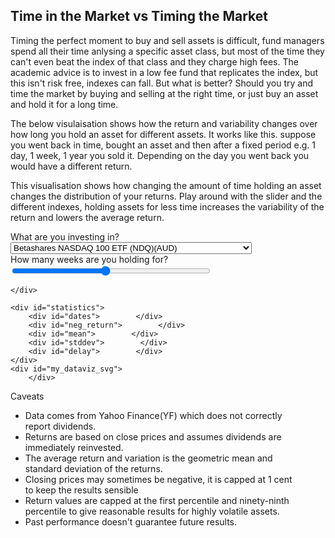 ## Time in the Market vs Timing the Market

Timing the perfect moment to buy and sell assets is difficult, fund managers spend all their time anlysing a specific asset class, but most of the time they can't even beat the index of that class and they charge high fees. The academic advice is to invest in a low fee fund that replicates the index, but this isn't risk free, indexes can fall. But what is better? Should you try and time the market by buying and selling at the right time, or just buy an asset and hold it for a long time.

The below visulaisation shows how the return and variability changes over how long you hold an asset for different assets. It works like this. suppose you went back in time, bought an asset and then after a fixed period e.g. 1 day, 1 week, 1 year you sold it. Depending on the day you went back you would have a different return. 

This visualisation shows how changing the amount of time holding an asset changes the distribution of your returns.
Play around with the slider and the different indexes, holding assets for less time increases the variability of the return and lowers the average return.

<script src="https://d3js.org/d3.v4.js"></script>

<div id="my_dataviz" style=" width:90%;">
    <div class="controls">    
    <div class="symbolcontainer">
        <label for="symbol">What are you investing in?</label>
        <select name="symbol" id="symbol">
          <option value="NDQ.AX">Betashares NASDAQ 100 ETF (NDQ)(AUD)</option>
          <option value="IVV.AX">iShares S&amp;P 500 ETF (IVV) (AUD)</option>
          <option value="IOO.AX">iShares International 100 (IOO) (AUD)</option>
          <option value="VAS.AX">Vanguard Australian Shares (VAS) (AUD)</option>
          <option value="VGS.AX">Vanguard MSCI Index International Shares ETF (VGS) (AUD)</option>                
          <option value="STW.AX">State Street ASX 200 ETF (STW) (AUD)</option>
          <option value="SPY.AX">Betashares S&amp;P 500 (SPY) (AUD)</option>
          <option value="QQQ">NASDAQ ETF (QQQ) (USD) </option>
          <option value="SPY">NYSE ETF (SPY)(USD) </option>
          <option value="CL=F">Oil (USD) </option>
          <option value="GC=F">Gold (USD) </option>
          <option value="AUDUSD=X"> US Dollars (AUD) </option>
        </select> 
    </div>
    <div id="slide_length">How many weeks are you holding for?</div>
    <div class="slidecontainer">
              <input type="range" min="2" max="104" value="50" class="slider" id="delay" style=" width:70%;">
    </div>
        <div id="slider"></div>

    
    </div>

    <div id="statistics">
        <div id="dates">        </div>
        <div id="neg_return">        </div>
        <div id="mean">        </div>
        <div id="stddev">        </div>
        <div id="delay">        </div>
    </div>
    <div id="my_dataviz_svg">
        </div>

</div>


<script>
    
//functions for percentile from https://stackoverflow.com/questions/48719873/how-to-get-median-and-quartiles-percentiles-of-an-array-in-javascript-or-php
const asc = arr => arr.sort((a, b) => a - b);

const sum = arr => arr.reduce((a, b) => a + b, 0);

const mean = arr => sum(arr) / arr.length;

const quantile = (arr, q) => {
    const sorted = asc(arr);
    const pos = (sorted.length - 1) * q;
    const base = Math.floor(pos);
    const rest = pos - base;
    if (sorted[base + 1] !== undefined) {
        return sorted[base] + rest * (sorted[base + 1] - sorted[base]);
    } else {
        return sorted[base];
    }
};
function getStandardDeviation (array) {
  const n = array.length
  const mean = array.reduce((a, b) => a + b) / n
  return Math.sqrt(array.map(x => Math.pow(x - mean, 2)).reduce((a, b) => a + b) / n)
}
    
function roundNumber(num, scale) {
  if(!("" + num).includes("e")) {
    return +(Math.round(num + "e+" + scale)  + "e-" + scale);
  } else {
    var arr = ("" + num).split("e");
    var sig = ""
    if(+arr[1] + scale > 0) {
      sig = "+";
    }
    return +(Math.round(+arr[0] + "e" + sig + (+arr[1] + scale)) + "e-" + scale);
  }
}
    
// set the dimensions and margins of the graph
var margin = {top: 30, right: 30, bottom: 30, left: 30},
    width = 800 - margin.left - margin.right,
    height = 400 - margin.top - margin.bottom;

// append the svg object to the body of the page
var svg = d3.select("#my_dataviz_svg")
  .append("svg")
        .attr("preserveAspectRatio", "xMinYMin meet")
   .attr("viewBox", "0 0 800 400")
   //class to make it responsive
   .classed("svg-content-responsive", true)
   .append("g")
      .attr("transform","translate(" + margin.left + "," + margin.top + ")")
;

// get the data, api only returns business days
function update_symbol(nSymbol){
  d3.csv("https://api.dsssmble.top/acc?symbol="+nSymbol, function(data) {
    var start_date = data[0]['date'] ;

    var max_weeks = Math.floor(data.length/5) ; 
    //Make slider max based on data available in symbol
    d3.select('#delay').attr('max', max_weeks - 10 );
    function update_delay(delay_weeks) {
    d3.select('#slider').text(delay_weeks+" weeks");
    //one week is five business days
    var delay_days = delay_weeks * 5  ; 
    var end_date = data[data.length - delay_days]['date'] ;
    var num_days = data.length - delay_days ; 
    // sometimes price is negative, capp it.
    var p1 = data.slice(0, data.length - delay_days).map(function(d) { return Math.max(d.acc,0.01); }); 
    var p2 = data.slice(delay_days, data.length ).map(function(d) { return Math.max(d.acc,0.01); }); 
        
    //create annulaised return    
    var data2 = p1.map(function(n, i) { return 100 * ((p2[i] /n) ** ( (365.25/7)/delay_weeks) -1)  ; });
    var data2_log = p1.map(function(n, i) { return Math.log( ((p2[i] /n) ** ( (365.25/7)/delay_weeks) ))  ; }); 
        
    //cap returns between 1 and 95 percentile 
    var p_max = quantile(data2,0.95);
    var p_min = quantile(data2,0.01);
    data2 = data2.map(x => Math.max(Math.min(x, p_max),p_min));
    var data2_length = data2.length ;   
        
    //number of times holding resulted in a negative return
    var neg_returns = data2.filter(x => x < 0).length   ; 
    //geometric mean and standard deviation
    var mean_return = (Math.exp(data2_log.reduce((a, b) => a + b) / data2_length) -1)*100 ; 
    var stddev_return = (Math.exp(getStandardDeviation(data2_log)) -1)*100;
        
    d3.select('#dates').text("If you bought this investment and then sold it after "+delay_weeks+" weeks, you could have invested on any of the "+num_days+" business days between "+start_date+" and "+end_date + "");
    d3.select('#mean').text("On average your annualised return would have been "+roundNumber(mean_return,0)+"%, it varied by "+roundNumber(stddev_return,0)+" percentage points and the distribution of returns looked like this.");
    d3.select('#neg_return').text( "Of the "+num_days+" days you could have bought this investment, on "+neg_returns+" of them  (" +roundNumber(100*neg_returns/data2_length,0)+"% of the time) you would have made a loss");

    // add title to chart 
    
    svg.selectAll(".title").remove();
    var title = svg.append("g")
    .attr("class", "title") 
    ;
    //
    title.append("text")
    .attr("x", (width / 2))             
    .attr("y", 0 - (margin.top / 3) )
    .attr("text-anchor", "middle")  
    .style("font-size", "16px") 
    .text(""); 

    // X axis: scale and draw:
    var x = d3.scaleLinear()
      .domain([Math.min.apply(null,data2),Math.max.apply(null,data2)])     
      .range([0, width]);

    // remove xaxis and then add it back (so it doesnt overlap previous axis drawing on update)
    svg.selectAll(".xaxis").remove();
    var xAxis = svg.append("g")
    .attr("class", "xaxis") 
    ;
    svg.selectAll(".xaxis")
    .attr("transform", "translate(0," + height + ")")
    .call(d3.axisBottom(x))
    ;

    // Y axis: initialization
    var y = d3.scaleLinear()
      .range([height, 0]);

    // A function that builds the graph for a specific value of bin
    var nBins = Math.max( Math.ceil(Math.log2(data2_length)), 3 ) ; 

    // set the parameters for the histogram
    var histogram = d3.histogram()
    .domain(x.domain())  // then the domain of the graphic
    .thresholds(x.ticks(nBins)); // number of ticks is  dynamic based on data2 length

    // And apply this function to data to get the bins
    var bins = histogram(data2);

    // Y axis: update now that we know the domain
    y.domain([0, d3.max(bins, function(d) { return d.length; })]);   // d3.hist has to be called before the Y axis 

    svg.selectAll(".yaxis").remove();
    var yAxis = svg.append("g")
              .attr("class", "yaxis")
    svg.selectAll(".yaxis")
    .transition()
    .call(d3.axisLeft(y))
    ;

    // Join the rect with the bins data
    var u = svg.selectAll("rect")
        .data(bins)

    // Manage the existing bars and eventually the new ones:
    u
        .enter()
        .append("rect") // Add a new rect for each new elements
        .merge(u) // get the already existing elements as well
        .transition() // and apply changes to all of them
        .duration(1000)
          .attr("x", 1)
          .attr("transform", function(d) { return "translate(" + x(d.x0) + 1 + "," + y(d.length) + ")"; })
          .attr("width", function(d) { return (0.99 * (x(d.x1) - x(d.x0)))  ; })
          .attr("height", function(d) { return height - y(d.length); })
          //.style("fill", "#69b3a2")
          .style("fill", function(d) { if (d.x0 >= 0) {return "#69b3a2";} else {return "#c92322";}  })


    // If less bar in the new histogram, I delete the ones not in use anymore
    u
        .exit()
        .remove()

    }

    // read delay from slider 
    update_delay(Math.min(d3.select('#delay').property('value'),max_weeks))


    // Listen to the button -> update if user change it
    d3.select("#delay").on("input", function() {
    update_delay(+this.value);
    });
         
})
};
        update_symbol(d3.select('#symbol').property('value') )
// handle on click event
    d3.select('#symbol').on('change', function() {
        var newData = d3.select(this).property('value');
        update_symbol(newData);
    });
    
    
</script>


Caveats 
  
- Data comes from Yahoo Finance(YF) which does not correctly report dividends.
- Returns are based on close prices and assumes dividends are immediately reinvested. 
- The average return and variation is the geometric mean and standard deviation of the returns.
- Closing prices may sometimes be negative, it is capped at 1 cent to keep the results sensible
- Return values are capped at the first percentile and ninety-ninth percentile to give reasonable results for highly volatile assets. 
- Past performance doesn't guarantee future results.
